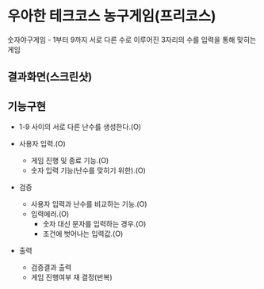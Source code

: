 # 우아한 테크코스 농구게임(프리코스)

숫자야구게임 - 1부터 9까지 서로 다른 수로 이루어진 3자리의 수를 입력을 통해 맞히는 게임

## 결과화면(스크린샷)

## 기능구현

- 1-9 사이의 서로 다른 난수를 생성한다.(O) 

- 사용자 입력.(O)
    - 게임 진행 및 종료 기능.(O)
    - 숫자 입력 기능(난수를 맞히기 위한).(O)
    
- 검증
    - 사용자 입력과 난수를 비교하는 기능.(O)
    - 입력에러.(O)
        - 숫자 대신 문자를 입력하는 경우.(O)
        - 조건에 벗어나는 입력값.(O)
        
- 출력
    - 검증결과 출력
    - 게임 진행여부 재 결정(반복)  
    